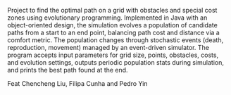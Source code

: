 Project to find the optimal path on a grid with obstacles and special cost zones using evolutionary programming. Implemented in Java with an object-oriented design, the simulation evolves a population of candidate paths from a start to an end point, balancing path cost and distance via a comfort metric. The population changes through stochastic events (death, reproduction, movement) managed by an event-driven simulator. The program accepts input parameters for grid size, points, obstacles, costs, and evolution settings, outputs periodic population stats during simulation, and prints the best path found at the end.

Feat Chencheng Liu, Filipa Cunha and Pedro Yin
